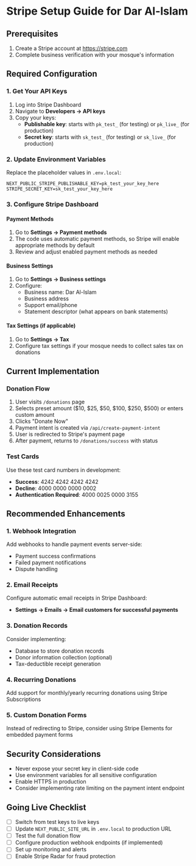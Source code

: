 # Stripe Setup Guide for Dar Al-Islam

## Prerequisites
1. Create a Stripe account at https://stripe.com
2. Complete business verification with your mosque's information

## Required Configuration

### 1. Get Your API Keys
1. Log into Stripe Dashboard
2. Navigate to **Developers → API keys**
3. Copy your keys:
   - **Publishable key**: starts with `pk_test_` (for testing) or `pk_live_` (for production)
   - **Secret key**: starts with `sk_test_` (for testing) or `sk_live_` (for production)

### 2. Update Environment Variables
Replace the placeholder values in `.env.local`:
```
NEXT_PUBLIC_STRIPE_PUBLISHABLE_KEY=pk_test_your_key_here
STRIPE_SECRET_KEY=sk_test_your_key_here
```

### 3. Configure Stripe Dashboard

#### Payment Methods
1. Go to **Settings → Payment methods**
2. The code uses automatic payment methods, so Stripe will enable appropriate methods by default
3. Review and adjust enabled payment methods as needed

#### Business Settings
1. Go to **Settings → Business settings**
2. Configure:
   - Business name: Dar Al-Islam
   - Business address
   - Support email/phone
   - Statement descriptor (what appears on bank statements)

#### Tax Settings (if applicable)
1. Go to **Settings → Tax**
2. Configure tax settings if your mosque needs to collect sales tax on donations

## Current Implementation

### Donation Flow
1. User visits `/donations` page
2. Selects preset amount ($10, $25, $50, $100, $250, $500) or enters custom amount
3. Clicks "Donate Now"
4. Payment intent is created via `/api/create-payment-intent`
5. User is redirected to Stripe's payment page
6. After payment, returns to `/donations/success` with status

### Test Cards
Use these test card numbers in development:
- **Success**: 4242 4242 4242 4242
- **Decline**: 4000 0000 0000 0002
- **Authentication Required**: 4000 0025 0000 3155

## Recommended Enhancements

### 1. Webhook Integration
Add webhooks to handle payment events server-side:
- Payment success confirmations
- Failed payment notifications
- Dispute handling

### 2. Email Receipts
Configure automatic email receipts in Stripe Dashboard:
- **Settings → Emails → Email customers for successful payments**

### 3. Donation Records
Consider implementing:
- Database to store donation records
- Donor information collection (optional)
- Tax-deductible receipt generation

### 4. Recurring Donations
Add support for monthly/yearly recurring donations using Stripe Subscriptions

### 5. Custom Donation Forms
Instead of redirecting to Stripe, consider using Stripe Elements for embedded payment forms

## Security Considerations
- Never expose your secret key in client-side code
- Use environment variables for all sensitive configuration
- Enable HTTPS in production
- Consider implementing rate limiting on the payment intent endpoint

## Going Live Checklist
- [ ] Switch from test keys to live keys
- [ ] Update `NEXT_PUBLIC_SITE_URL` in `.env.local` to production URL
- [ ] Test the full donation flow
- [ ] Configure production webhook endpoints (if implemented)
- [ ] Set up monitoring and alerts
- [ ] Enable Stripe Radar for fraud protection